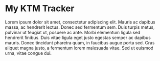 # My KTM Tracker

Lorem ipsum dolor sit amet, consectetur adipiscing elit. Mauris ac dapibus massa, ac hendrerit lectus. Donec sed fermentum sem. Duis turpis metus, pulvinar ut feugiat ut, posuere ac ante. Morbi elementum ligula sed hendrerit finibus. Duis vitae ligula eget justo egestas semper ac dapibus mauris. Donec tincidunt pharetra quam, in faucibus augue porta sed. Cras aliquet magna justo, a fermentum lorem malesuada vitae. Sed ut euismod urna, vitae congue dui.
